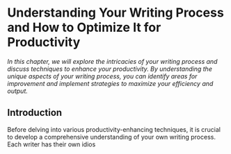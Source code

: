 Understanding Your Writing Process and How to Optimize It for Productivity
=====================================================================================

*In this chapter, we will explore the intricacies of your writing process and discuss techniques to enhance your productivity. By understanding the unique aspects of your writing process, you can identify areas for improvement and implement strategies to maximize your efficiency and output.*

Introduction
------------

Before delving into various productivity-enhancing techniques, it is crucial to develop a comprehensive understanding of your own writing process. Each writer has their own idios
